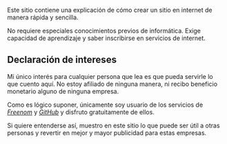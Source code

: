 Este sitio contiene una explicación de cómo crear un sitio en internet de manera rápida y sencilla.

No requiere especiales conocimientos previos de informática. Exige capacidad de aprendizaje y saber inscribirse en servicios de internet.

## Declaración de intereses

Mi único interés para cualquier persona que lea es que pueda servirle lo que cuento aquí. No estoy afiliado de ninguna manera, ni recibo beneficio monetario alguno de ninguna empresa.

Como es lógico suponer, únicamente soy usuario de los servicios de [_Freenom_](http://www.freenom.com) y [_GitHub_](https://github.com) y disfruto gratuitamente de ellos.

Si quiere entenderse así, muestro en este sitio lo que puede ser útil a otras personas y revertir en mejor y mayor publicidad para estas empresas.
